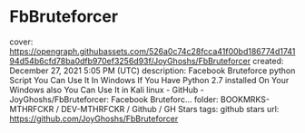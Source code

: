 # FbBruteforcer

cover: https://opengraph.githubassets.com/526a0c74c28fcca41f00bd186774d174194d54b6cfd78ba0dfb970ef3256d93f/JoyGhoshs/FbBruteforcer
created: December 27, 2021 5:05 PM (UTC)
description: Facebook Bruteforce python Script You Can Use It In Windows If You Have Python 2.7 installed On Your Windows also You Can Use It in Kali linux - GitHub - JoyGhoshs/FbBruteforcer: Facebook Bruteforc...
folder: BOOKMRKS-MTHRFCKR / DEV-MTHRFCKR / Github / GH Stars
tags: github stars
url: https://github.com/JoyGhoshs/FbBruteforcer